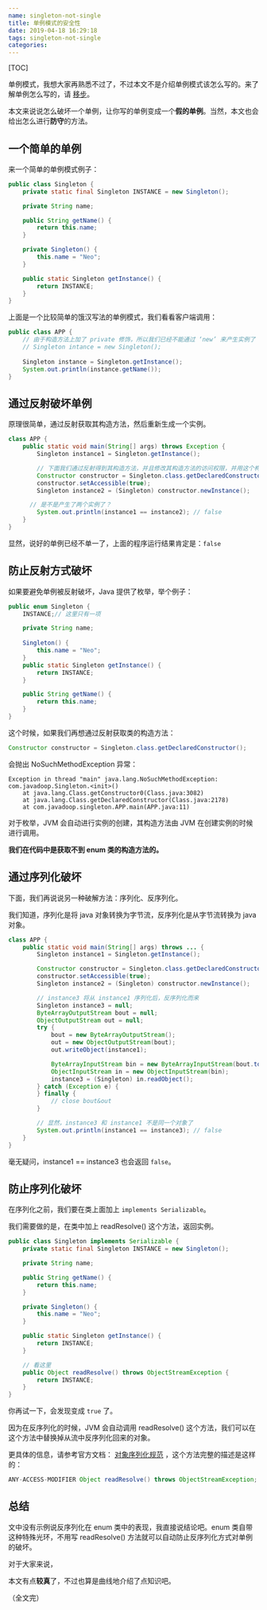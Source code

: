 ```yaml
---
name: singleton-not-single
title: 单例模式的安全性
date: 2019-04-18 16:29:18
tags: singleton-not-single
categories: 
---
```

[TOC]

单例模式，我想大家再熟悉不过了，不过本文不是介绍单例模式该怎么写的。来了解单例怎么写的，请 [移步](/post/design-pattern#%E5%8D%95%E4%BE%8B%E6%A8%A1%E5%BC%8F)。

本文来说说怎么破坏一个单例，让你写的单例变成一个**假的单例**。当然，本文也会给出怎么进行**防守**的方法。

## 一个简单的单例

来一个简单的单例模式例子：

```java
public class Singleton {
    private static final Singleton INSTANCE = new Singleton();

    private String name;

    public String getName() {
        return this.name;
    }

    private Singleton() {
        this.name = "Neo";
    }

    public static Singleton getInstance() {
        return INSTANCE;
    }
}
```

上面是一个比较简单的饿汉写法的单例模式，我们看看客户端调用：

```java
public class APP {
    // 由于构造方法上加了 private 修饰，所以我们已经不能通过 ‘new’ 来产生实例了
    // Singleton intance = new Singleton();
    
    Singleton instance = Singleton.getInstance();
    System.out.println(instance.getName());
}
```

## 通过反射破坏单例

原理很简单，通过反射获取其构造方法，然后重新生成一个实例。

```java
class APP {
    public static void main(String[] args) throws Exception {
        Singleton instance1 = Singleton.getInstance();

        // 下面我们通过反射得到其构造方法，并且修改其构造方法的访问权限，并用这个构造方法构造一个对象
        Constructor constructor = Singleton.class.getDeclaredConstructor();
        constructor.setAccessible(true);
        Singleton instance2 = (Singleton) constructor.newInstance();

      // 是不是产生了两个实例了？
        System.out.println(instance1 == instance2); // false
    }
}
```

显然，说好的单例已经不单一了，上面的程序运行结果肯定是：`false`

## 防止反射方式破坏

如果要避免单例被反射破坏，Java 提供了枚举，举个例子：

```java
public enum Singleton {
    INSTANCE;// 这里只有一项

    private String name;
  
    Singleton() {
        this.name = "Neo";
    }
    public static Singleton getInstance() {
        return INSTANCE;
    }

    public String getName() {
        return this.name;
    }
}
```

这个时候，如果我们再想通过反射获取类的构造方法：

```java
Constructor constructor = Singleton.class.getDeclaredConstructor();
```

会抛出 NoSuchMethodException 异常：

```
Exception in thread "main" java.lang.NoSuchMethodException: com.javadoop.Singleton.<init>()
	at java.lang.Class.getConstructor0(Class.java:3082)
	at java.lang.Class.getDeclaredConstructor(Class.java:2178)
	at com.javadoop.singleton.APP.main(APP.java:11)
```

对于枚举，JVM 会自动进行实例的创建，其构造方法由 JVM 在创建实例的时候进行调用。

**我们在代码中是获取不到 enum 类的构造方法的。**

## 通过序列化破坏

下面，我们再说说另一种破解方法：序列化、反序列化。

我们知道，序列化是将 java 对象转换为字节流，反序列化是从字节流转换为 java 对象。

```java
class APP {
    public static void main(String[] args) throws ... {
        Singleton instance1 = Singleton.getInstance();

        Constructor constructor = Singleton.class.getDeclaredConstructor();
        constructor.setAccessible(true);
        Singleton instance2 = (Singleton) constructor.newInstance();

        // instance3 将从 instance1 序列化后，反序列化而来
        Singleton instance3 = null;
        ByteArrayOutputStream bout = null;
        ObjectOutputStream out = null;
        try {
            bout = new ByteArrayOutputStream();
            out = new ObjectOutputStream(bout);
            out.writeObject(instance1);

            ByteArrayInputStream bin = new ByteArrayInputStream(bout.toByteArray());
            ObjectInputStream in = new ObjectInputStream(bin);
            instance3 = (Singleton) in.readObject();
        } catch (Exception e) {
        } finally {
            // close bout&out
        }

        // 显然，instance3 和 instance1 不是同一个对象了
        System.out.println(instance1 == instance3); // false
    }
}
```

毫无疑问，instance1 == instance3 也会返回 `false`。

## 防止序列化破坏

在序列化之前，我们要在类上面加上 `implements Serializable`。

我们需要做的是，在类中加上 readResolve() 这个方法，返回实例。

```java
public class Singleton implements Serializable {
    private static final Singleton INSTANCE = new Singleton();

    private String name;

    public String getName() {
        return this.name;
    }

    private Singleton() {
        this.name = "Neo";
    }

    public static Singleton getInstance() {
        return INSTANCE;
    }

    // 看这里
	public Object readResolve() throws ObjectStreamException {
        return INSTANCE;
    }
}
```

你再试一下，会发现变成 `true` 了。

因为在反序列化的时候，JVM 会自动调用 readResolve() 这个方法，我们可以在这个方法中替换掉从流中反序列化回来的对象。

更具体的信息，请参考官方文档： [对象序列化规范](https://docs.oracle.com/javase/7/docs/platform/serialization/spec/input.html#5903) ，这个方法完整的描述是这样的：

```java
ANY-ACCESS-MODIFIER Object readResolve() throws ObjectStreamException;
```

## 总结

文中没有示例说反序列化在 enum 类中的表现，我直接说结论吧。enum 类自带这种特殊光环，不用写 readResolve() 方法就可以自动防止反序列化方式对单例的破坏。

对于大家来说，

本文有点**较真**了，不过也算是曲线地介绍了点知识吧。

（全文完）